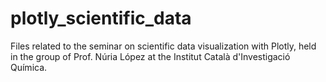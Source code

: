 # plotly_scientific_data
Files related to the seminar on scientific data visualization with Plotly, held in the group of Prof. Núria López at the Institut Català d'Investigació Química.
